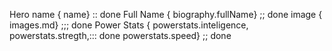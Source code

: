 Hero name { name} :: done
Full Name { biography.fullName} ;; done
image { images.md} ;;; done 
Power Stats { powerstats.inteligence, powerstats.stregth,::: done
powerstats.speed} ;; done